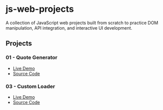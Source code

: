 # js-web-projects
A collection of JavaScript web projects built from scratch to practice DOM manipulation, API integration, and interactive UI development.

## Projects
### 01 - Quote Generator
- [Live Demo](https://quotegen-auto.netlify.app/)
- [Source Code](https://github.com/capt-farvez/js-web-projects/tree/main/01-Quote-Generator)

### 03 - Custom Loader
- [Live Demo](https://custom-delay.netlify.app/)
- [Source Code](https://github.com/capt-farvez/js-web-projects/tree/main/03-Custom-Loader)